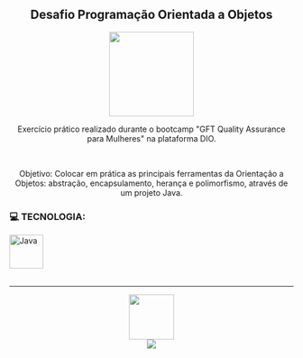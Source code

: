 <h2 align="center">Desafio Programação Orientada a Objetos </h2>
<div align="center">
<img height="150em" src="https://hermes.digitalinnovation.one/tracks/3ae0666b-ad40-4952-be45-5b308a77e360.png">
    <p>Exercício prático realizado durante o bootcamp "GFT Quality Assurance para Mulheres" na plataforma DIO.</p><br>
    <p>Objetivo: Colocar em prática as principais ferramentas da Orientação a Objetos: abstração, encapsulamento, herança e polimorfismo, através de um projeto Java.</p>
</div>
<div>
     <h3>💻 TECNOLOGIA:</h3>
     <img  width="60" alt="Java" src="https://cdn.jsdelivr.net/gh/devicons/devicon/icons/java/java-original-wordmark.svg" />
    <br/><br/>
</div>
<hr>
<div align="center">
    <a href="https://github.com/bncblnc"><img height="80" src="https://avatars.githubusercontent.com/u/108829137?v=4"></a>
   <br/><a href="https://www.linkedin.com/in/bncblnc/" target="_blank"><img src="https://img.shields.io/badge/-LinkedIn-%230077B5?style=for-the-badge&logo=linkedin&logoColor=white" target="_blank"></a>

</div>
